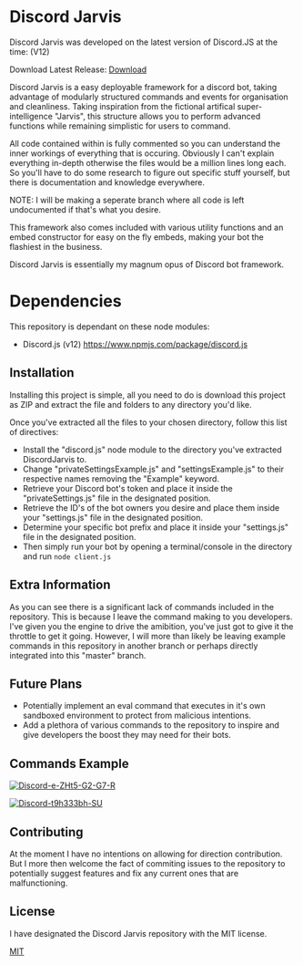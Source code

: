 # Discord Jarvis

Discord Jarvis was developed on the latest version of Discord.JS at the time: (V12)

Download Latest Release: [Download](https://github.com/Howesy/DiscordJarvis/releases)

Discord Jarvis is a easy deployable framework for a discord bot, taking advantage of modularly structured commands and events for organisation and cleanliness. Taking inspiration from the fictional artifical super-intelligence "Jarvis", this structure allows you to perform advanced functions while remaining simplistic for users to command.

All code contained within is fully commented so you can understand the inner workings of everything that is occuring.
Obviously I can't explain everything in-depth otherwise the files would be a million lines long each.
So you'll have to do some research to figure out specific stuff yourself, but there is documentation and knowledge everywhere.

NOTE: I will be making a seperate branch where all code is left undocumented if that's what you desire.

This framework also comes included with various utility functions and an embed constructor for easy on the fly embeds, making your bot the flashiest in the business.

Discord Jarvis is essentially my magnum opus of Discord bot framework.

# Dependencies

This repository is dependant on these node modules:

- Discord.js (v12)
https://www.npmjs.com/package/discord.js

## Installation

Installing this project is simple, all you need to do is download this project as ZIP and extract the file and folders to any directory you'd like.

Once you've extracted all the files to your chosen directory, follow this list of directives:

- Install the "discord.js" node module to the directory you've extracted DiscordJarvis to.
- Change "privateSettingsExample.js" and "settingsExample.js" to their respective names removing the "Example" keyword.
- Retrieve your Discord bot's token and place it inside the "privateSettings.js" file in the designated position.
- Retrieve the ID's of the bot owners you desire and place them inside your "settings.js" file in the designated position.
- Determine your specific bot prefix and place it inside your "settings.js" file in the designated position.
- Then simply run your bot by opening a terminal/console in the directory and run `node client.js`

## Extra Information

As you can see there is a significant lack of commands included in the repository. This is because I leave the command making to you developers. I've given you the engine to drive the amibition, you've just got to give it the throttle to get it going. However, I will more than likely be leaving example commands in this repository in another branch or perhaps directly integrated into this "master" branch.

## Future Plans

- Potentially implement an eval command that executes in it's own sandboxed environment to protect from malicious intentions.
- Add a plethora of various commands to the repository to inspire and give developers the boost they may need for their bots.

## Commands Example

<a href="https://imgbb.com/"><img src="https://i.ibb.co/PDtNPQK/Discord-e-ZHt5-G2-G7-R.png" alt="Discord-e-ZHt5-G2-G7-R" border="0" /><a>

<a href="https://imgbb.com/"><img src="https://i.ibb.co/ygPgm59/Discord-t9h333bh-SU.png" alt="Discord-t9h333bh-SU" border="0" /></a>

## Contributing

At the moment I have no intentions on allowing for direction contribution. But I more then welcome the fact of commiting issues to the repository to potentially suggest features and fix any current ones that are malfunctioning.

## License
I have designated the Discord Jarvis repository with the MIT license.

[MIT](https://choosealicense.com/licenses/mit/)